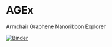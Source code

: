 # AGEx
Armchair Graphene Nanoribbon Explorer

[![Binder](https://mybinder.org/badge_logo.svg)](https://mybinder.org/v2/gh/SoleilVermeil/agex/main?labpath=agnrj-explorer.ipynb)
